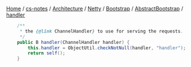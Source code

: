 [Home](https://mengxianbin.github.io) /
[cs-notes](https://mengxianbin.github.io/cs-notes/site) /
[Architecture](https://mengxianbin.github.io/cs-notes/site/Architecture) /
[Netty](https://mengxianbin.github.io/cs-notes/site/Architecture/Netty) /
[Bootstrap](https://mengxianbin.github.io/cs-notes/site/Architecture/Netty/Bootstrap) /
[AbstractBootstrap](https://mengxianbin.github.io/cs-notes/site/Architecture/Netty/Bootstrap/AbstractBootstrap) /
[handler](https://mengxianbin.github.io/cs-notes/site/Architecture/Netty/Bootstrap/AbstractBootstrap/handler)

```java
    /**
     * the {@link ChannelHandler} to use for serving the requests.
     */
    public B handler(ChannelHandler handler) {
        this.handler = ObjectUtil.checkNotNull(handler, "handler");
        return self();
    }
```